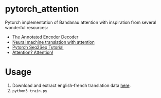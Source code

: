 # pytorch_attention
Pytorch implementation of Bahdanau attention with inspiration from several wonderful resources:
* [The Annotated Encoder Decoder](https://bastings.github.io/annotated_encoder_decoder/)
* [Neural machine translation with attention](https://www.tensorflow.org/tutorials/text/nmt_with_attention)
* [Pytorch Seq2Seq Tutorial](https://pytorch.org/tutorials/intermediate/seq2seq_translation_tutorial.html) 
* [Attention? Attention!](https://lilianweng.github.io/lil-log/2018/06/24/attention-attention.html)

# Usage

1) Download and extract english-french translation data [here](https://download.pytorch.org/tutorial/data.zip).
2) ```python3 train.py```
